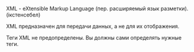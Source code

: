 XML - eXtensible Markup Language (пер. расширяемый язык разметки).(ікстенсебел)

XML предназначен для передачи данных, а не для их отображения.

Теги XML не предопределены. Вы должны сами определять нужные теги.
